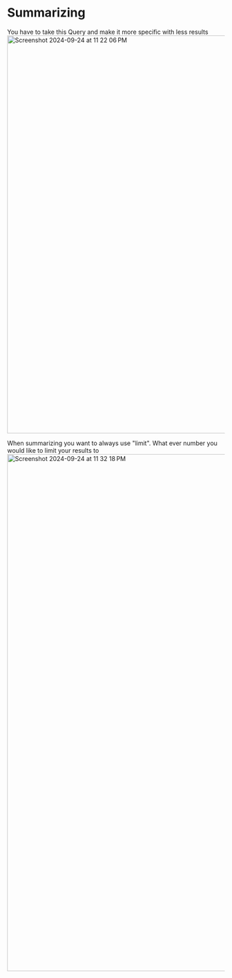 # Summarizing

You have to take this Query and make it more specific with less results
<img width="921" alt="Screenshot 2024-09-24 at 11 22 06 PM" src="https://github.com/user-attachments/assets/d7ba8d8e-0d48-49dd-89f1-1b82868d4385">

When summarizing you want to always use "limit". What ever number you would like to limit your results to
<img width="1197" alt="Screenshot 2024-09-24 at 11 32 18 PM" src="https://github.com/user-attachments/assets/0e81ce96-f5b1-4c73-9084-5e41908e8dff">
